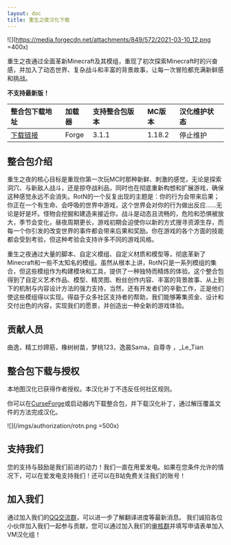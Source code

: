 ```yaml
---
layout: doc
title: 重生之夜汉化下载
---
```


![](https://media.forgecdn.net/attachments/849/572/2021-03-10_12.png =400x)

重生之夜通过全面革新Minecraft及其模组，重现了初次探索Minecraft时的兴奋感，并加入了动态世界、复杂战斗和丰富的背景故事，让每一次冒险都充满新鲜感和挑战。

<DownloadLinks :methods="[
  { id: 'lanzou', text: '下载汉化', icon: '/imgs/svg/lanzou.svg', link: 'https://vmhanhuazu.lanzouv.com/Rotn-cn-4' },
  { id: 'bilibili', text: '专栏介绍', icon: '/imgs/svg/bilibili.svg', link: 'https://www.bilibili.com/read/cv18948397' },
  { id: 'bilibili', text: '宣传片', icon: '/imgs/svg/bilibili.svg', link: 'https://www.bilibili.com/video/BV1jP4y1o7jy' },
  { id: 'lazy', text: '懒汉下载', icon: '/imgs/logo/logo_64.png', link: 'https://vmhanhuazu.lanzouv.com/Rotn-cn-4' }
]" />

**不支持最新版！**

| 整合包下载地址                                                                 | 加载器 | 支持整合包版本 | MC版本 | 汉化维护状态 |
| :----------------------------------------------------------------------------- | :----- | :------------- | :----- | :----------- |
| [下载链接](https://www.curseforge.com/minecraft/modpacks/rebirth-of-the-night) | Forge  | 3.1.1          | 1.18.2 | 停止维护     |

## 整合包介绍

重生之夜的核心目标是重现你第一次玩MC时那种新鲜、刺激的感觉，无论是探索洞穴、与新敌人战斗，还是掠夺战利品，同时也在彻底重新构想和扩展游戏，确保这种感觉永远不会消失。RotN的一个反复出现的主题是：你的行为会带来后果；你正在一个有生命、会呼吸的世界中游戏，这个世界会对你的行为做出反应……无论是好是坏。怪物会挖掘和建造来接近你，战斗是动态且流畅的，危险和恐惧被放大，季节会变化，昼夜周期更长，游戏初期会迫使你以新的方式搜寻资源生存，而每一个你引发的改变世界的事件都会带来后果和奖励。你在游戏的各个方面的技能都会受到考验，但这种考验会支持许多不同的游戏风格。

重生之夜通过大量的脚本、自定义模组、自定义材质和模型等，彻底革新了Minecraft和一些不太知名的模组。虽然从根本上讲，RotN只是一系列模组的集合，但这些模组作为构建模块和工具，提供了一种独特而精炼的体验。这个整合包得到了自定义艺术作品、模型、精灵图、粉丝创作内容、丰富的背景故事、从上到下的机制与内容设计方法的强力支持，当然，还有开发者们的辛勤工作，正是他们使这些模组得以实现。得益于众多社区支持者的帮助，我们能够筹集资金、设计和交付出色的内容，实现我们的愿景，并创造出一种全新的游戏体验。

## 贡献人员

曲逸，精工炒蹄筋，橡树树苗，梦桃123，逸晨Sama，自尊寺 ，\_Le_Tian

## 整合包下载与授权

本地图汉化已获得作者授权。本汉化补丁不违反任何社区规则。

你可以在[CurseForge](https://www.curseforge.com/minecraft/modpacks/rebirth-of-the-night)或启动器内下载整合包，并下载汉化补丁，通过解压覆盖文件的方法完成汉化。

![](/imgs/authorization/rotn.png =500x)

## 支持我们

您的支持与鼓励是我们前进的动力！我们一直在用爱发电。如果在您条件允许的情况下，可以在爱发电支持我们！还可以在B站免费关注我们的账号！

## 加入我们

通过加入我们的[QQ交流群](/community/)，可以进一步了解翻译进度等最新消息。
我们诚招各位小伙伴加入我们一起参与贡献，您可以通过加入我们的[审核群](/join/)并填写申请表单加入VM汉化组！
